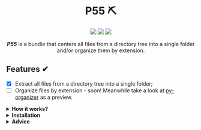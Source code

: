 <h1 align="center">P55 ⛏</h1>

<p align="center">
    <img src="https://img.shields.io/badge/version-1.3-brightgreen"> <img src="https://img.shields.io/badge/feature-File%20organization-orange"> <img src="https://img.shields.io/badge/tools-utilities-blue">
</p>

<p align="center"><b><i>P55</i></b> is a bundle that centers all files from a directory tree into a single folder and/or organize them by extension.</p>

## Features ✔

- [x] Extract all files from a directory tree into a single folder;
- [ ] Organize files by extension - soon! Meanwhile take a look at <a href="https://github.com/pzzzl/py-organizer">py-organizer</a> as a preview.

<details><summary><b>How it works?</b></summary>
Imagine you have the following folder structure:

```
C:\USERS\YOUR_NAME\DESKTOP\EXTRACTABLE_FOLDER
│   file_1.txt
│   file_2.txt
│
├───subfolder_1
│       file_3.txt
│       file_4.txt
│
└───subfolder_2
    │   file_5.txt
    │
    └───subfolder_3
            file_6.txt
            file_7.txt
```

It would be an extensive work to search into your tree moving those files to another "extracted" folder, <b>one by one, folder by folder</b>.

Your goal would be something like that:

```
C:\USERS\YOUR_NAME\DESKTOP\EXTRACTABLE_FOLDER
├───extracted
│       file_1.txt
│       file_2.txt
│       file_3.txt
│       file_4.txt
│       file_5.txt
│       file_6.txt
│       file_7.txt
│
├───subfolder_1
└───subfolder_2
    └───subfolder_3
```

The better way to do this is by using <b><i>P55</i></b>, making that task <i>easy as 1-2-3</i>.
</details>

<details><summary><b>Installation</b></summary>

  1. `git clone https://github.com/pzzzl/p55`
  2. Go to the `dist` folder and run `p55.exe`
</details>

<details><summary><b>Advice</b></summary>
  The best way to work with files is <b>ALWAYS</b> by making them safe first. To guarantee data loss prevention, make sure you have a backup before running the script. The code is projected to not allow those things to happen, but you'll never know. Enjoy! 😀
</details>
